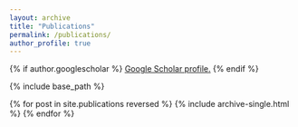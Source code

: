 ```yaml
---
layout: archive
title: "Publications"
permalink: /publications/
author_profile: true
---
```


{% if author.googlescholar %}
  <u><a href="{{author.googlescholar}}">Google Scholar profile</a>.</u>
{% endif %}

{% include base_path %}

{% for post in site.publications reversed %}
  {% include archive-single.html %}
{% endfor %}
